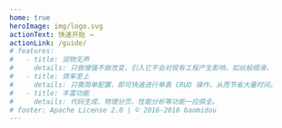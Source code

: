 ```yaml
---
home: true
heroImage: img/logo.svg
actionText: 快速开始 →
actionLink: /guide/
# features:
#   - title: 润物无声
#     details: 只做增强不做改变，引入它不会对现有工程产生影响，如丝般顺滑。
#   - title: 效率至上
#     details: 只需简单配置，即可快速进行单表 CRUD 操作，从而节省大量时间。
#   - title: 丰富功能
#     details: 代码生成、物理分页、性能分析等功能一应俱全。
# footer: Apache License 2.0 | © 2016-2018 baomidou
---
```

